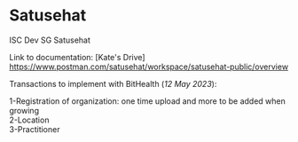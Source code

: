 # Satusehat
ISC Dev SG Satusehat

Link to documentation: [Kate's Drive] https://www.postman.com/satusehat/workspace/satusehat-public/overview

Transactions to implement with BitHealth (*12 May 2023*):

1-Registration of organization: one time upload and more to be added when growing  
2-Location  
3-Practitioner  

